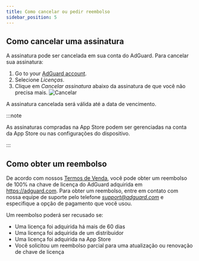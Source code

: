 ```yaml
---
title: Como cancelar ou pedir reembolso
sidebar_position: 5
---
```


## Como cancelar uma assinatura

A assinatura pode ser cancelada em sua conta do AdGuard. Para cancelar sua assinatura:

 1. Go to your [AdGuard account](https://adguardaccount.com/).
 1. Selecione *Licenças*.
 1. Clique em *Cancelar assinatura* abaixo da assinatura de que você não precisa mais. ![Cancelar](https://cdn.adtidy.org/content/kb/ad_blocker/general/newaccount-cancel-sub.png)

 A assinatura cancelada será válida até a data de vencimento.

:::note

As assinaturas compradas na App Store podem ser gerenciadas na conta da App Store ou nas configurações do dispositivo.

:::

## Como obter um reembolso

De acordo com nossos [Termos de Venda](https://adguard.com/terms-of-sale.html), você pode obter um reembolso de 100% na chave de licença do AdGuard adquirida em https://adguard.com. Para obter um reembolso, entre em contato com nossa equipe de suporte pelo telefone *support@adguard.com* e especifique a opção de pagamento que você usou.

Um reembolso poderá ser recusado se:

- Uma licença foi adquirida há mais de 60 dias
- Uma licença foi adquirida de um distribuidor
- Uma licença foi adquirida na App Store
- Você solicitou um reembolso parcial para uma atualização ou renovação de chave de licença
